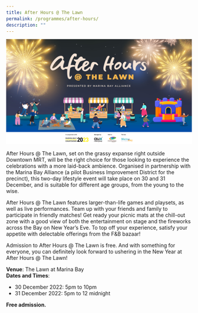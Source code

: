 ```yaml
---
title: After Hours @ The Lawn
permalink: /programmes/after-hours/
description: ""
---
```

![](/images/AH.jpeg)

After Hours @ The Lawn, set on the grassy expanse right outside Downtown MRT, will be the right choice for those looking to experience the celebrations with a more laid-back ambience. Organised in partnership with the Marina Bay Alliance (a pilot Business Improvement District for the precinct), this two-day lifestyle event will take place on 30 and 31 December, and is suitable for different age groups, from the young to the wise.

After Hours @ The Lawn features larger-than-life games and playsets, as well as live performances. Team up with your friends and family to participate in friendly matches! Get ready your picnic mats at the chill-out zone with a good view of both the entertainment on stage and the fireworks across the Bay on New Year’s Eve. To top off your experience, satisfy your appetite with delectable offerings from the F&B bazaar!

Admission to After Hours @ The Lawn is free. And with something for everyone, you can definitely look forward to ushering in the New Year at After Hours @ The Lawn!

**Venue**: The Lawn at Marina Bay <br>
**Dates and Times**: <br>
- 30 December 2022: 5pm to 10pm 
- 31 December 2022: 5pm to 12 midnight <br>
<p>
	<b>Free admission.</b></p>